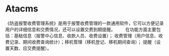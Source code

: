 # Atacms
 《防盗报警收费管理系统》是用于报警收费管理的一款通用软件，它可以方便记录用户的详细信息和交费情况，还可以设置交费到期提醒。  　　在功能方面主要包括：基础信息（报警中心信息、收款人员、收费设置）； 收费管理（用户信息、收费记录、期间收费查询统计）；移机管理（移机登记、移机期间查询）； 提醒（设置天数、应交费提醒）。
